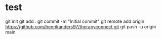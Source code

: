 # test
git init    git add .    git commit -m "Initial commit"    git remote add origin https://github.com/henrikanders97/therapyconnect.git    git push -u origin main
